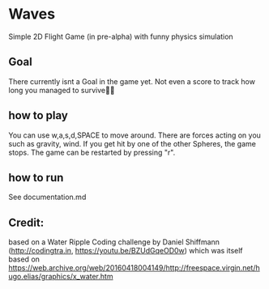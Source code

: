 # Waves
Simple 2D Flight Game (in pre-alpha) with funny physics simulation

## Goal
There currently isnt a Goal in the game yet. Not even a score to track how long you managed to survive🤷‍♂️

## how to play
You can use w,a,s,d,SPACE to move around. There are forces acting on you such as gravity, wind.
If you get hit by one of the other Spheres, the game stops. The game can be restarted by pressing "r".

## how to run
See documentation.md

## Credit:
based on a Water Ripple Coding challenge by Daniel Shiffmann (http://codingtra.in, https://youtu.be/BZUdGqeOD0w) which was itself based on https://web.archive.org/web/20160418004149/http://freespace.virgin.net/hugo.elias/graphics/x_water.htm

